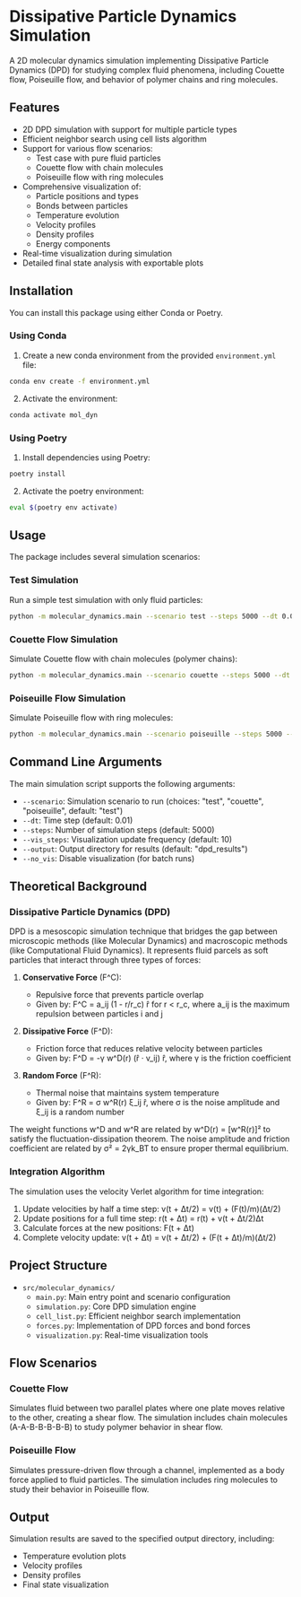 # Dissipative Particle Dynamics Simulation

A 2D molecular dynamics simulation implementing Dissipative Particle Dynamics (DPD) for studying complex fluid phenomena, including Couette flow, Poiseuille flow, and behavior of polymer chains and ring molecules.

## Features

- 2D DPD simulation with support for multiple particle types
- Efficient neighbor search using cell lists algorithm
- Support for various flow scenarios:
  - Test case with pure fluid particles
  - Couette flow with chain molecules
  - Poiseuille flow with ring molecules
- Comprehensive visualization of:
  - Particle positions and types
  - Bonds between particles
  - Temperature evolution
  - Velocity profiles
  - Density profiles
  - Energy components
- Real-time visualization during simulation
- Detailed final state analysis with exportable plots

## Installation

You can install this package using either Conda or Poetry.

### Using Conda

1. Create a new conda environment from the provided `environment.yml` file:
```bash
conda env create -f environment.yml
```

2. Activate the environment:
```bash
conda activate mol_dyn
```

### Using Poetry

1. Install dependencies using Poetry:
```bash
poetry install
```

2. Activate the poetry environment:
```bash
eval $(poetry env activate)
```

## Usage

The package includes several simulation scenarios:

### Test Simulation

Run a simple test simulation with only fluid particles:

```bash
python -m molecular_dynamics.main --scenario test --steps 5000 --dt 0.01
```

### Couette Flow Simulation

Simulate Couette flow with chain molecules (polymer chains):

```bash
python -m molecular_dynamics.main --scenario couette --steps 5000 --dt 0.01
```

### Poiseuille Flow Simulation

Simulate Poiseuille flow with ring molecules:

```bash
python -m molecular_dynamics.main --scenario poiseuille --steps 5000 --dt 0.01
```

## Command Line Arguments

The main simulation script supports the following arguments:

- `--scenario`: Simulation scenario to run (choices: "test", "couette", "poiseuille", default: "test")
- `--dt`: Time step (default: 0.01)
- `--steps`: Number of simulation steps (default: 5000)
- `--vis_steps`: Visualization update frequency (default: 10)
- `--output`: Output directory for results (default: "dpd_results")
- `--no_vis`: Disable visualization (for batch runs)

## Theoretical Background

### Dissipative Particle Dynamics (DPD)

DPD is a mesoscopic simulation technique that bridges the gap between microscopic methods (like Molecular Dynamics) and macroscopic methods (like Computational Fluid Dynamics). It represents fluid parcels as soft particles that interact through three types of forces:

1. **Conservative Force** (F^C):
   - Repulsive force that prevents particle overlap
   - Given by: F^C = a_ij (1 - r/r_c) r̂ for r < r_c, where a_ij is the maximum repulsion between particles i and j

2. **Dissipative Force** (F^D):
   - Friction force that reduces relative velocity between particles
   - Given by: F^D = -γ w^D(r) (r̂ · v_ij) r̂, where γ is the friction coefficient

3. **Random Force** (F^R):
   - Thermal noise that maintains system temperature
   - Given by: F^R = σ w^R(r) ξ_ij r̂, where σ is the noise amplitude and ξ_ij is a random number

The weight functions w^D and w^R are related by w^D(r) = [w^R(r)]² to satisfy the fluctuation-dissipation theorem. The noise amplitude and friction coefficient are related by σ² = 2γk_BT to ensure proper thermal equilibrium.

### Integration Algorithm

The simulation uses the velocity Verlet algorithm for time integration:

1. Update velocities by half a time step: v(t + Δt/2) = v(t) + (F(t)/m)(Δt/2)
2. Update positions for a full time step: r(t + Δt) = r(t) + v(t + Δt/2)Δt
3. Calculate forces at the new positions: F(t + Δt)
4. Complete velocity update: v(t + Δt) = v(t + Δt/2) + (F(t + Δt)/m)(Δt/2)

## Project Structure

- `src/molecular_dynamics/`
  - `main.py`: Main entry point and scenario configuration
  - `simulation.py`: Core DPD simulation engine
  - `cell_list.py`: Efficient neighbor search implementation
  - `forces.py`: Implementation of DPD forces and bond forces
  - `visualization.py`: Real-time visualization tools

## Flow Scenarios

### Couette Flow

Simulates fluid between two parallel plates where one plate moves relative to the other, creating a shear flow. The simulation includes chain molecules (A-A-B-B-B-B-B) to study polymer behavior in shear flow.

### Poiseuille Flow

Simulates pressure-driven flow through a channel, implemented as a body force applied to fluid particles. The simulation includes ring molecules to study their behavior in Poiseuille flow.

## Output

Simulation results are saved to the specified output directory, including:
- Temperature evolution plots
- Velocity profiles
- Density profiles
- Final state visualization
